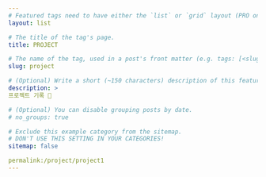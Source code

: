 ```yaml
---
# Featured tags need to have either the `list` or `grid` layout (PRO only).
layout: list

# The title of the tag's page.
title: PROJECT

# The name of the tag, used in a post's front matter (e.g. tags: [<slug>]).
slug: project

# (Optional) Write a short (~150 characters) description of this featured tag.
description: >
프로젝트 기록 🌟

# (Optional) You can disable grouping posts by date.
# no_groups: true

# Exclude this example category from the sitemap.
# DON'T USE THIS SETTING IN YOUR CATEGORIES!
sitemap: false

permalink:/project/project1
---
```

